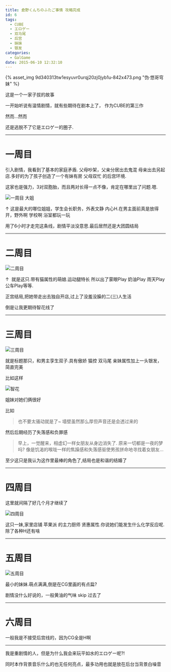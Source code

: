```yaml
---
title: 倉野くんちのふたご事情 攻略完成
id: 6
tags:
  - CUBE
  - エロゲー
  - 双马尾
  - 后宫
  - 妹妹
  - 银发
categories:
  - GalGame
date: 2015-06-10 12:32:10
---
```


{% asset_img 9d340313tw1esyuvr0urqj20zj0jyb1u-842x473.png "伪·悠哥穹妹" %}

这是一个一家子拔的故事

一开始听说有温情剧情，就有些期待在剧本上了， 作为CUBE的第三作

然而…然而

还是逃脱不了它是エロゲー的圈子.

<!--more-->
* * *

# 一周目

引入剧情，我看到了基本的家庭矛盾. 父母吵架，父亲分居出去鬼混 母亲出去另起店.多好的为了孩子创造了一个有妹有房 父母双忙 的后宫环境.

这家也是强力，3对双胞胎，而且两对长得一点不像，肯定在哪里出了问题.嗯.

![一周目 大姐](9d340313tw1esyuvnxzsaj20zj0jy1kx.png "一周目 大姐")

↑ 这是最大的哪位姐姐，学生会长职务，外表文静 内心H.在男主面前真是放得开，野外啊 学校啊 浴室都玩一玩

用了6小时才走完这条线，剧情平淡没意思.最后居然还是大团圆结局

* * *

# 二周目

![二周目](9d340313tw1esyuvpum0bj20zk0jy1kx.png "二周目")

↑  就是这只.带有猫属性的萌娘.运动腿特长 所以出了蒙眼Play 奶油Play 雨天Play 公车Play等等.

正宫结局,把她带走出去独自开店,过上了没羞没臊的二(三)人生活

倒是让我更期待智花线了

* * *

# 三周目

![三周目](9d340313tw1esyuvsr2e4j20zf0jx1kx.png "三周目")

就是标题那只，和男主孪生双子.具有傲娇 猫控 双马尾 亲妹属性加上一头银发，简直完美

比如这样

![智花](9d340313tw1esyvcsssljj20zh0jv7qw.png "智花")

姐妹对她们俩很好

比如

> 也不要太骚动就是了~
> 墙壁虽然那么厚但声音还是会透过来的

然后后期经历了失落感和负罪感

> 早上，一觉醒来，相虚幻一样女朋友从身边消失了.
> 原来一切都是一夜的梦吗?
> 像是饥渴的喉咙一样的焦躁感和失落感驱使男孩拼命地寻找着女朋友…

至少这只是我认为这作里最棒的角色了,结局也是和谐的结婚了

* * *
# 四周目

这里就间隔了好几个月才继续了

![四周目](9d340313tw1esyuvklb9gj20zk0k04qp.png "四周目")

这只一妹,家里店铺 苹果派 的主力厨师 贤惠属性.你说她们能发生什么化学反应呢.除了各种H还有啥

* * *

# 五周目

![五周目](9d340313tw1esyuvixix0j20zk0k0b29.png "五周目")

最小的妹妹.萌点满满,倒是在CG里画的有点扁?

剧情没什么好说的，一般黄油的气味 skip 过去了

* * *

# 六周目

一般我是不接受后宫线的，因为CG全是H啊

* * *

我是重剧情的人，但是为什么我会来玩平如水的エロゲー呢?!

同时本作背景音乐什么的也无任何亮点，最多功用也就是放在后台当背景白噪音
